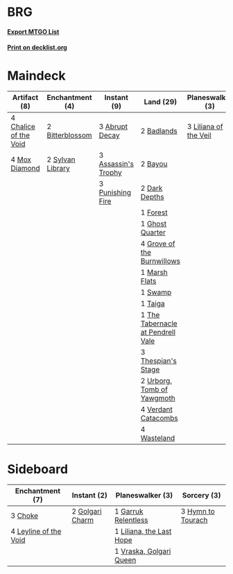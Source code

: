 # BRG

#### [Export MTGO List](../collection/BRG/BRG.txt)
#### [Print on decklist.org](http://decklist.org/?deckmain=3%09Abrupt%20Decay%0A3%09Assassin's%20Trophy%0A2%09Badlands%0A2%09Bayou%0A2%09Bitterblossom%0A4%09Chalice%20of%20the%20Void%0A2%09Dark%20Depths%0A1%09Forest%0A1%09Ghost%20Quarter%0A4%09Grove%20of%20the%20Burnwillows%0A3%09Life%20from%20the%20Loam%0A3%09Liliana%20of%20the%20Veil%0A1%09Marsh%20Flats%0A4%09Mox%20Diamond%0A3%09Punishing%20Fire%0A4%09Smallpox%0A1%09Swamp%0A2%09Sylvan%20Library%0A1%09Taiga%0A1%09The%20Tabernacle%20at%20Pendrell%20Vale%0A3%09Thespian's%20Stage%0A2%09Urborg,%20Tomb%20of%20Yawgmoth%0A4%09Verdant%20Catacombs%0A4%09Wasteland&deckside=3%09Choke%0A1%09Garruk%20Relentless%0A2%09Golgari%20Charm%0A3%09Hymn%20to%20Tourach%0A4%09Leyline%20of%20the%20Void%0A1%09Liliana,%20the%20Last%20Hope%0A1%09Vraska,%20Golgari%20Queen)
# Maindeck

|                                          Artifact (8)                                          |                                      Enchantment (4)                                      |                                         Instant (9)                                          |                                                 Land (29)                                                  |                                        Planeswalker (3)                                        |                                          Sorcery (7)                                          |
|------------------------------------------------------------------------------------------------|-------------------------------------------------------------------------------------------|----------------------------------------------------------------------------------------------|------------------------------------------------------------------------------------------------------------|------------------------------------------------------------------------------------------------|-----------------------------------------------------------------------------------------------|
|4 [Chalice of the Void](http://gatherer.wizards.com/Pages/Card/Details.aspx?multiverseid=370411)|2 [Bitterblossom](http://gatherer.wizards.com/Pages/Card/Details.aspx?multiverseid=397701) |3 [Abrupt Decay](http://gatherer.wizards.com/Pages/Card/Details.aspx?multiverseid=425971)     |2 [Badlands](http://gatherer.wizards.com/Pages/Card/Details.aspx?multiverseid=382852)                       |3 [Liliana of the Veil](http://gatherer.wizards.com/Pages/Card/Details.aspx?multiverseid=425901)|3 [Life from the Loam](http://gatherer.wizards.com/Pages/Card/Details.aspx?multiverseid=370398)|
|4 [Mox Diamond](http://gatherer.wizards.com/Pages/Card/Details.aspx?multiverseid=212634)        |2 [Sylvan Library](http://gatherer.wizards.com/Pages/Card/Details.aspx?multiverseid=383120)|3 [Assassin's Trophy](http://gatherer.wizards.com/Pages/Card/Details.aspx?multiverseid=452902)|2 [Bayou](http://gatherer.wizards.com/Pages/Card/Details.aspx?multiverseid=382860)                          |                                                                                                |4 [Smallpox](http://gatherer.wizards.com/Pages/Card/Details.aspx?multiverseid=417484)          |
|                                                                                                |                                                                                           |3 [Punishing Fire](http://gatherer.wizards.com/Pages/Card/Details.aspx?multiverseid=243483)   |2 [Dark Depths](http://gatherer.wizards.com/Pages/Card/Details.aspx?multiverseid=416746)                    |                                                                                                |                                                                                               |
|                                                                                                |                                                                                           |                                                                                              |1 [Forest](http://gatherer.wizards.com/Pages/Card/Details.aspx?multiverseid=439605)                         |                                                                                                |                                                                                               |
|                                                                                                |                                                                                           |                                                                                              |1 [Ghost Quarter](http://gatherer.wizards.com/Pages/Card/Details.aspx?multiverseid=430470)                  |                                                                                                |                                                                                               |
|                                                                                                |                                                                                           |                                                                                              |4 [Grove of the Burnwillows](http://gatherer.wizards.com/Pages/Card/Details.aspx?multiverseid=438804)       |                                                                                                |                                                                                               |
|                                                                                                |                                                                                           |                                                                                              |1 [Marsh Flats](http://gatherer.wizards.com/Pages/Card/Details.aspx?multiverseid=426064)                    |                                                                                                |                                                                                               |
|                                                                                                |                                                                                           |                                                                                              |1 [Swamp](http://gatherer.wizards.com/Pages/Card/Details.aspx?multiverseid=439603)                          |                                                                                                |                                                                                               |
|                                                                                                |                                                                                           |                                                                                              |1 [Taiga](http://gatherer.wizards.com/Pages/Card/Details.aspx?multiverseid=383122)                          |                                                                                                |                                                                                               |
|                                                                                                |                                                                                           |                                                                                              |1 [The Tabernacle at Pendrell Vale](http://gatherer.wizards.com/Pages/Card/Details.aspx?multiverseid=201236)|                                                                                                |                                                                                               |
|                                                                                                |                                                                                           |                                                                                              |3 [Thespian's Stage](http://gatherer.wizards.com/Pages/Card/Details.aspx?multiverseid=366353)               |                                                                                                |                                                                                               |
|                                                                                                |                                                                                           |                                                                                              |2 [Urborg, Tomb of Yawgmoth](http://gatherer.wizards.com/Pages/Card/Details.aspx?multiverseid=287330)       |                                                                                                |                                                                                               |
|                                                                                                |                                                                                           |                                                                                              |4 [Verdant Catacombs](http://gatherer.wizards.com/Pages/Card/Details.aspx?multiverseid=426074)              |                                                                                                |                                                                                               |
|                                                                                                |                                                                                           |                                                                                              |4 [Wasteland](http://gatherer.wizards.com/Pages/Card/Details.aspx?multiverseid=413790)                      |                                                                                                |                                                                                               |


# Sideboard

|                                        Enchantment (7)                                         |                                       Instant (2)                                        |                                         Planeswalker (3)                                          |                                        Sorcery (3)                                         |
|------------------------------------------------------------------------------------------------|------------------------------------------------------------------------------------------|---------------------------------------------------------------------------------------------------|--------------------------------------------------------------------------------------------|
|3 [Choke](http://gatherer.wizards.com/Pages/Card/Details.aspx?multiverseid=430685)              |2 [Golgari Charm](http://gatherer.wizards.com/Pages/Card/Details.aspx?multiverseid=430396)|1 [Garruk Relentless](http://gatherer.wizards.com/Pages/Card/Details.aspx?multiverseid=439330)     |3 [Hymn to Tourach](http://gatherer.wizards.com/Pages/Card/Details.aspx?multiverseid=382976)|
|4 [Leyline of the Void](http://gatherer.wizards.com/Pages/Card/Details.aspx?multiverseid=205013)|                                                                                          |1 [Liliana, the Last Hope](http://gatherer.wizards.com/Pages/Card/Details.aspx?multiverseid=414388)|                                                                                            |
|                                                                                                |                                                                                          |1 [Vraska, Golgari Queen](http://gatherer.wizards.com/Pages/Card/Details.aspx?multiverseid=452963) |                                                                                            |

